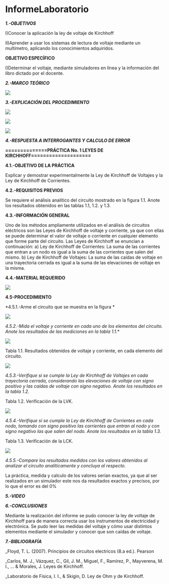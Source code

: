 # InformeLaboratorio

***1.-OBJETIVOS***

I)Conocer la aplicación la ley de voltaje de Kirchhoff 

II)Aprender a usar los sistemas de lectura de voltaje mediante un multímetro, aplicando los conocimientos adquiridos.

**OBJETIVO ESPECÍFICO**

I)Determinar el voltaje, mediante simuladores en línea y la información del libro dictado por el docente.

***2.-MARCO TEÓRICO***

![](https://github.com/smvaca2/InformeLaboratorio/blob/eaa1688060b63fdf2ffff21a7312b1f958c2b087/LDK1.PNG)

***3.-EXPLICACIÓN DEL PROCEDIMIENTO***

![](https://github.com/smvaca2/InformeLaboratorio/blob/ebe1d78ec9ae3bb1322fa5d14d666324503fc82e/procedimiento1.PNG)

![](https://github.com/smvaca2/InformeLaboratorio/blob/ebe1d78ec9ae3bb1322fa5d14d666324503fc82e/procedimiento2.PNG)

![](https://github.com/smvaca2/InformeLaboratorio/blob/ebe1d78ec9ae3bb1322fa5d14d666324503fc82e/procedimiento3.PNG)

***4.-RESPUESTA A INTERROGANTES Y CALCULO DE ERROR***

**==============PRÁCTICA No. 1 LEYES DE KIRCHHOFF====================**

**4.1.-OBJETIVO DE LA PRÁCTICA**

  Explicar y demostrar experimentalmente la Ley de Kirchhoff de Voltajes y la Ley de
Kirchhoff de Corrientes.

**4.2.-REQUISITOS PREVIOS**

Se requiere el análisis analítico del circuito mostrado en la figura 1.1. Anote los resultados
obtenidos en las tablas 1.1, 1.2. y 1.3.

**4.3.-INFORMACIÓN GENERAL**

Uno de los métodos ampliamente utilizados en el análisis de circuitos eléctricos son
las Leyes de Kirchhoff de voltaje y corriente, ya que con ellas se puede determinar el
valor de voltaje o corriente en cualquier elemento que forme parte del circuito. Las Leyes
de Kirchhoff se enuncian a continuación:
a) Ley de Kirchhoff de Corrientes: La suma de las corrientes que entran a un
nodo es igual a la suma de las corrientes que salen del mismo.
b) Ley de Kirchhoff de Voltajes: La suma de las caídas de voltaje en una
trayectoria cerrada es igual a la suma de las elevaciones de voltaje en la
misma.

**4.4.-MATERIAL REQUERIDO**

![](https://github.com/smvaca2/InformeLaboratorio/blob/23833b1b462a014f4aff291caff324bb6c6f4637/4.4.PNG)

**4.5-PROCEDIMIENTO**

*4.5.1.-Arme el circuito que se muestra en la figura *

![](https://github.com/smvaca2/InformeLaboratorio/blob/23833b1b462a014f4aff291caff324bb6c6f4637/4.5.1.PNG)

*4.5.2.-Mida el voltaje y corriente en cada uno de los elementos del circuito. Anote los
resultados de las mediciones en la tabla 1.1.**

![](https://github.com/smvaca2/InformeLaboratorio/blob/f5e2af5c3058c99de0478a6d5be46b9d5eb0d8ef/WhatsApp%20Image%202022-05-30%20at%2011.20.59%20PM.jpeg)

Tabla 1.1. Resultados obtenidos de voltaje y corriente, en cada elemento del circuito.

![](https://github.com/smvaca2/InformeLaboratorio/blob/1ca98c11c05dbbf21a855fe3821b6e2f0325db56/WhatsApp%20Image%202022-05-30%20at%202.40.58%20PM.jpeg)

*4.5.3.-Verifique si se cumple la Ley de Kirchhoff de Voltajes en cada trayectoria cerrada,
considerando las elevaciones de voltaje con signo positivo y las caídas de voltaje con
signo negativo. Anote los resultados en la tabla 1.2.*

Tabla 1.2. Verificación de la LVK.

![](https://github.com/smvaca2/InformeLaboratorio/blob/1ca98c11c05dbbf21a855fe3821b6e2f0325db56/WhatsApp%20Image%202022-05-30%20at%202.40.57%20PM%20(1).jpeg)

*4.5.4.-Verifique si se cumple la Ley de Kirchhoff de Corrientes en cada nodo, tomando
con signo positivo las corrientes que entran al nodo y con signo negativo las que salen
del nodo. Anote los resultados en la tabla 1.3.*


Tabla 1.3. Verificación de la LCK.

![](https://github.com/smvaca2/InformeLaboratorio/blob/ebe1d78ec9ae3bb1322fa5d14d666324503fc82e/WhatsApp%20Image%202022-05-30%20at%209.01.06%20PM.jpeg)

*4.5.5.-Compare los resultados medidos con los valores obtenidos al analizar el circuito
analíticamente y concluya al respecto.*

La práctica, medida y calculo de los valores serían exactos, ya que al ser realizados en un simulador este nos da resultados exactos y precisos, por lo que el error es del 0%

***5.-VIDEO***

***6.-CONCLUSIONES***

Mediante la realización del informe se pudo conocer la ley de voltaje de Kirchhoff para de manera correcta usar los instrumentos de electricidad y electrónica. 
Se pudo leer las medidas del voltaje y cómo usar distintos elementos mediante el simulador y conocer que son caídas de voltaje.

***7.-BIBLIOGRAFÍA***

_Floyd, T. L. (2007). Principios de circuitos electricos (8.a ed.). Pearson

_Carlos, M. J., Vázquez, C., Gil, J. M., Miguel, F., Ramírez, P., Mayverena, M. I., ... & Morales, J. Leyes de Kirchhoff. 

_Laboratorio de Física, I. I., & Skigin, D. Ley de Ohm y de Kirchhoff.
